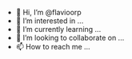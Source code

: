 - 👋 Hi, I’m @flavioorp
- 👀 I’m interested in ...
- 🌱 I’m currently learning ...
- 💞️ I’m looking to collaborate on ...
- 📫 How to reach me ...

<!---
flavioorp/flavioorp is a ✨ special ✨ repository because its `README.md` (this file) appears on your GitHub profile.
You can click the Preview link to take a look at your changes.
--->
